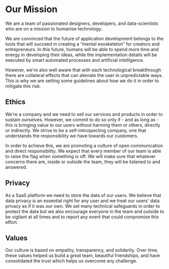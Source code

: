 # Our Mission

We are a team of passionated designers, developers, and data-scientists who are on a mission to humanise technology.

We are convinced that the future of application development belongs to the tools that will succeed in creating a “mental exoskeleton” for creators and entrepreneurs. In this future, humans will be able to spend more time and energy in developing their ideas, while the implementation details will be executed by smart automated processes and artificial intelligence.

However, we're also well aware that with each technological breakthrough there are collateral effects that can alienate the user in unpredictable ways. This is why we are setting some guidelines about how we do it in order to mitigate this risk.

## Ethics
We're a company and we need to sell our services and products in order to sustain ourselves. However, we commit to do so only if - and as long as - this is bringing value to our users without harming them or others, directly or indirectly. We strive to be a self-introspecting company, one that understands the responsibility we have towards our customers.

In order to achieve this, we are promoting a culture of open communication and direct responsibility. We expect that every member of our team is able to raise the flag when something is off. We will make sure that whatever concerns there are, inside or outside the team, they will be listened to and answered.

## Privacy
As a SaaS platform we need to store the data of our users. We believe that data privacy is an essential right for any user and we treat our users' data privacy as if it was our own. We set many technical safeguards in order to protect the data but we also encourage everyone in the team and outside to be vigilant at all times and to report any event that could compromise this effort.

## Values
Our culture is based on empathy, transparency, and solidarity. Over time, these values helped us build a great team, beautiful friendships, and have consolidated the trust which helps us overcome any challenge.






